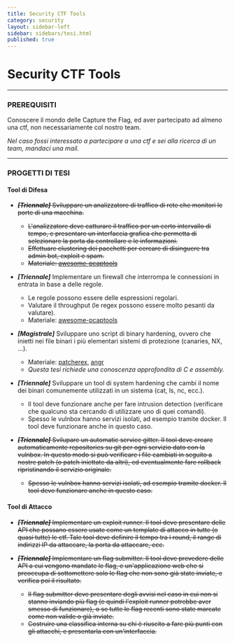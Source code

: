 ```yaml
---
title: Security CTF Tools
category: security
layout: sidebar-left
sidebar: sidebars/tesi.html
published: true
---
```


# Security CTF Tools

----

### PREREQUISITI

Conoscere il mondo delle Capture the Flag, ed aver partecipato ad almeno una
ctf, non necessariamente col nostro team.

_Nel caso fossi interessato a partecipare a una ctf e sei alla ricerca di un
team, mandaci una mail._

---

### PROGETTI DI TESI

#### Tool di Difesa

-   ~~***[Triennale]*** Sviluppare un analizzatore di traffico di rete che monitori
    le porte di una macchina.~~
    -   ~~L'analizzatore deve catturare il traffico per un certo
        intervallo di tempo, e presentare un interfaccia grafica che permetta di
        selezionare la porta da controllare e le informazioni.~~
    -   ~~Effettuare clustering dei pacchetti per cercare di disinguere tra admin
        bot, exploit e spam.~~
    -   ~~Materiale: [awesome-pcaptools](https://github.com/caesar0301/awesome-pcaptools)~~

-   ***[Triennale]*** Implementare un firewall che interrompa le connessioni in
    entrata in base a delle regole.
    -   Le regole possono essere delle espressioni regolari.
    -   Valutare il throughput (le regex possono essere molto pesanti da
        valutare).
    -   Materiale: [awesome-pcaptools](https://github.com/caesar0301/awesome-pcaptools)

-   ***[Magistrale]*** Sviluppare uno script di binary hardening, ovvero
        che inietti nei file binari i più elementari sistemi di protezione
        (canaries, NX, ...).
    -   Materiale: [patcherex](https://github.com/shellphish/patcherex),
        [angr](http://angr.io/)
    -   *Questa tesi richiede una conoscenza approfondita di C e assembly.*

-   ***[Triennale]*** Sviluppare un tool di system hardening che cambi il nome
        dei binari comunemente utilizzati in un sistema (cat, ls, nc, ecc.).
    -   Il tool deve funzionare anche per fare intrusion detection (verificare
        che qualcuno sta cercando di utilizzare uno di quei comandi).
    -   Spesso le vulnbox hanno servizi isolati, ad esempio tramite docker. Il
        tool deve funzionare anche in questo caso.

-   ~~***[Triennale]*** Svilupare un automatic service gitter. Il tool deve creare
    automaticamente repositories su git per ogni servizio dato con la vulnbox.
    In questo modo si può verificare i file cambiati in seguito a nostre patch
    (o patch iniettate da altri), ed eventualmente fare rollback ripristinando
    il servizio originale.~~
    -   ~~Spesso le vulnbox hanno servizi isolati, ad esempio tramite docker. Il
        tool deve funzionare anche in questo caso.~~


#### Tool di Attacco

-   ~~***[Triennale]*** Implementare un exploit runner. Il tool deve presentare
    delle API che possano essere usate come un template di attacco in tutte (o
    quasi tutte) le ctf.
    Tale tool deve definire il tempo tra i round, il range di
    indirizzi IP da attaccare, la porta da attaccare, ecc.~~

-   ~~***[Triennale]*** Implementare un flag submitter. Il tool deve prevedere
    delle API a cui vengono mandate le flag, e un'applicazione web che si
    preoccupa di sottomettere solo le flag che non sono già state inviate, e
    verifica poi il risultato.~~
    -   ~~Il flag submitter deve presentare degli avvisi nel caso in cui non si
        stanno inviando più flag (e quindi l'exploit runner potrebbe aver
        smesso di funzionare), o se tutte le flag recenti sono state marcate
        come non valide o già inviate.~~
    -   ~~Costruire una classifica interna su chi è riuscito a fare più punti
        con gli attacchi, e presentarla con un'interfaccia.~~
